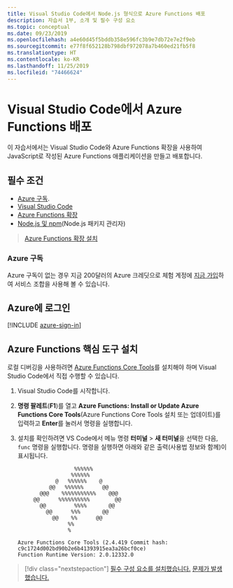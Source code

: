 ```yaml
---
title: Visual Studio Code에서 Node.js 형식으로 Azure Functions 배포
description: 자습서 1부, 소개 및 필수 구성 요소
ms.topic: conceptual
ms.date: 09/23/2019
ms.openlocfilehash: a4e60d45f5bddb358e596fc3b9e7db72e7e2f9eb
ms.sourcegitcommit: e77f8f652128b798dbf972078a7b460ed21fb5f8
ms.translationtype: HT
ms.contentlocale: ko-KR
ms.lasthandoff: 11/25/2019
ms.locfileid: "74466624"
---
```

# <a name="deploy-azure-functions-from-visual-studio-code"></a>Visual Studio Code에서 Azure Functions 배포

이 자습서에서는 Visual Studio Code와 Azure Functions 확장을 사용하여 JavaScript로 작성된 Azure Functions 애플리케이션을 만들고 배포합니다. 

## <a name="prerequisites"></a>필수 조건

- [Azure 구독](#azure-subscription).
- [Visual Studio Code](https://code.visualstudio.com/)
- [Azure Functions 확장](vscode:extension/ms-azuretools.vscode-azurefunctions)
- [Node.js 및 npm](https://nodejs.org/en/download)(Node.js 패키지 관리자)

> <a class="tutorial-install-extension-btn" href="vscode:extension/ms-azuretools.vscode-azurefunctions">Azure Functions 확장 설치</a>

### <a name="azure-subscription"></a>Azure 구독

Azure 구독이 없는 경우 지금 200달러의 Azure 크레딧으로 체험 계정에 [지금 가입](https://azure.microsoft.com/free/?utm_source=campaign&utm_campaign=vscode-tutorial-functions-extension&mktingSource=vscode-tutorial-functions-extension)하여 서비스 조합을 사용해 볼 수 있습니다.

## <a name="sign-in-to-azure"></a>Azure에 로그인

[!INCLUDE [azure-sign-in](includes/azure-sign-in.md)]

## <a name="install-the-azure-functions-core-tools"></a>Azure Functions 핵심 도구 설치

로컬 디버깅을 사용하려면 [Azure Functions Core Tools](https://github.com/Azure/azure-functions-core-tools)를 설치해야 하며 Visual Studio Code에서 직접 수행할 수 있습니다.

1. Visual Studio Code를 시작합니다.

1. **명령 팔레트**(**F1**)를 열고 **Azure Functions: Install or Update Azure Functions Core Tools**(Azure Functions Core Tools 설치 또는 업데이트)를 입력하고 **Enter**를 눌러서 명령을 실행합니다.

1. 설치를 확인하려면 VS Code에서 메뉴 명령 **터미널** > **새 터미널**을 선택한 다음, `func` 명령을 실행합니다. 명령을 실행하면 아래와 같은 출력(사용법 정보와 함께)이 표시됩니다.

    ```output
                      %%%%%%
                     %%%%%%
                @   %%%%%%    @
              @@   %%%%%%      @@
           @@@    %%%%%%%%%%%    @@@
         @@      %%%%%%%%%%        @@
           @@         %%%%       @@
             @@      %%%       @@
               @@    %%      @@
                    %%
                    %

    Azure Functions Core Tools (2.4.419 Commit hash: c9c1724d002bd90b2e6b41393915ea3a26bcf0ce)
    Function Runtime Version: 2.0.12332.0
    ```

> [!div class="nextstepaction"]
> [필수 구성 요소를 설치했습니다.](tutorial-vscode-serverless-node-02.md) [문제가 발생했습니다.](https://www.research.net/r/PWZWZ52?tutorial=node-deployment-azurefunctions&step=getting-started)
